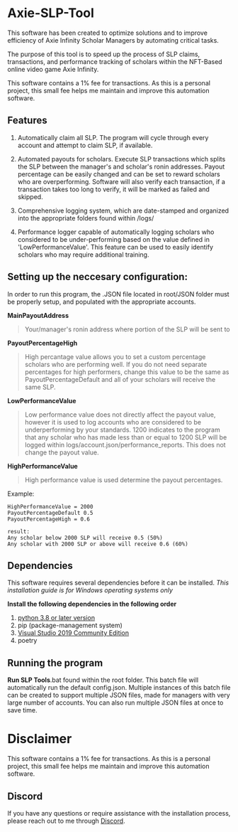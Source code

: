 # Axie-SLP-Tool
This software has been created to optimize solutions and to improve efficiency of Axie Infinity Scholar Managers by automating critical tasks.

The purpose of this tool is to speed up the process of SLP claims, transactions, and performance tracking of scholars within the NFT-Based online video game Axie Infinity.

This software contains a 1% fee for transactions. As this is a personal project, this small fee helps me maintain and improve this automation software.

## Features
1. Automatically claim all SLP. The program will cycle through every account and attempt to claim SLP, if available.

2. Automated payouts for scholars. Execute SLP transactions which splits the SLP between the manager's and scholar's ronin addresses. Payout percentage can be easily changed and can be set to reward scholars who are overperforming. Software will also verify each transaction, if a transaction takes too long to verify, it will be marked as failed and skipped.

3. Comprehensive logging system, which are date-stamped and organized into the appropriate folders found within /logs/

4. Performance logger capable of automatically logging scholars who considered to be under-performing based on the value defined in 'LowPerformanceValue'. This feature can be used to easily identify scholars who may require additional training.


## Setting up the neccesary configuration:
In order to run this program, the .JSON file located in root/JSON folder must be properly setup, and populated with the appropriate accounts.


 **MainPayoutAddress** 
 >Your/manager's ronin address where portion of the SLP will be sent to


**PayoutPercentageHigh**
>High percantage value allows you to set a custom percentage scholars who are performing well. If you do not need separate percentages for high performers, change this value to be the same as PayoutPercentageDefault and all of your scholars will receive the same SLP.
  
  
**LowPerformanceValue**
>Low performance value does not directly affect the payout value, however it is used to log accounts who are considered to be underperforming by your standards. 1200 indicates to the program that any scholar who has made less than or equal to 1200 SLP will be logged within logs/account.json/performance_reports. This does not change the payout value.

**HighPerformanceValue**
>High performance value is used determine the payout percentages. 

Example:

	HighPerformanceValue = 2000
	PayoutPercentageDefault 0.5 
	PayoutPercentageHigh = 0.6
	
	result:
	Any scholar below 2000 SLP will receive 0.5 (50%)
	Any scholar with 2000 SLP or above will receive 0.6 (60%)


## Dependencies ##
This software requires several dependencies before it can be installed.
*This installation guide is for Windows operating systems only*

**Install the following dependencies in the following order**

1. [python 3.8 or later version](https://www.python.org/downloads/release/python-380/)
2. pip (package-management system)
3. [Visual Studio 2019 Community Edition](https://visualstudio.microsoft.com)
4. poetry

## Running the program
**Run SLP Tools**.bat found within the root folder. This batch file will automatically run the default config.json. Multiple instances of this batch file can be created to support multiple JSON files, made for managers with very large number of accounts. You can also run multiple JSON files at once to save time.


# Disclaimer
This software contains a 1% fee for transactions. As this is a personal project, this small fee helps me maintain and improve this automation software.


## Discord
If you have any questions or require assistance with the installation process, please reach out to me through [Discord](https://discord.gg/HvDA4aE5FK).


